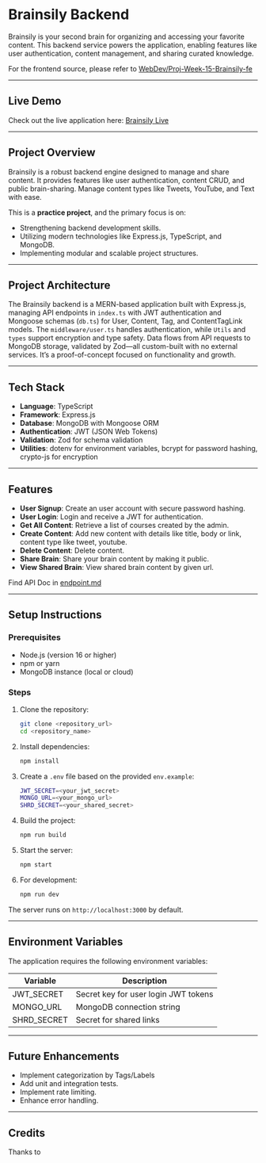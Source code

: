 # Brainsily Backend

Brainsily is your second brain for organizing and accessing your favorite content. This backend service powers the application, enabling features like user authentication, content management, and sharing curated knowledge.

For the frontend source, please refer to [WebDev/Proj-Week-15-Brainsily-fe](../Proj-Week-15-Brainsily-fe/)

---

## Live Demo

Check out the live application here: [Brainsily Live](https://brainsily.vercel.app/)

---

## **Project Overview**

Brainsily is a robust backend engine designed to manage and share content. It provides features like user authentication, content CRUD, and public brain-sharing. Manage content types like Tweets, YouTube, and Text with ease.

This is a **practice project**, and the primary focus is on:

- Strengthening backend development skills.
- Utilizing modern technologies like Express.js, TypeScript, and MongoDB.
- Implementing modular and scalable project structures.

---

## **Project Architecture**

The Brainsily backend is a MERN-based application built with Express.js, managing API endpoints in `index.ts` with JWT authentication and Mongoose schemas (`db.ts`) for User, Content, Tag, and ContentTagLink models. The `middleware/user.ts` handles authentication, while `Utils` and `types` support encryption and type safety. Data flows from API requests to MongoDB storage, validated by Zod—all custom-built with no external services. It’s a proof-of-concept focused on functionality and growth.

---

## Tech Stack

- **Language**: TypeScript
- **Framework**: Express.js
- **Database**: MongoDB with Mongoose ORM
- **Authentication**: JWT (JSON Web Tokens)
- **Validation**: Zod for schema validation
- **Utilities**: dotenv for environment variables, bcrypt for password hashing, crypto-js for encryption

---

## Features

- **User Signup**: Create an user account with secure password hashing.
- **User Login**: Login and receive a JWT for authentication.
- **Get All Content**: Retrieve a list of courses created by the admin.
- **Create Content**: Add new content with details like title, body or link, content type like tweet, youtube.
- **Delete Content**: Delete content.
- **Share Brain**: Share your brain content by making it public.
- **View Shared Brain**: View shared brain content by given url.


Find API Doc in [endpoint.md](endpoints.md)

---

## Setup Instructions

### Prerequisites

- Node.js (version 16 or higher)
- npm or yarn
- MongoDB instance (local or cloud)

### Steps

1. Clone the repository:
   ```bash
   git clone <repository_url>
   cd <repository_name>
   ```

2. Install dependencies:
   ```bash
   npm install
   ```

3. Create a `.env` file based on the provided `env.example`:
   ```bash
   JWT_SECRET=<your_jwt_secret>
   MONGO_URL=<your_mongo_url>
   SHRD_SECRET=<your_shared_secret>
   ```

4. Build the project:
   ```bash
   npm run build
   ```

5. Start the server:
   ```bash
   npm start
   ```

6. For development:
   ```bash
   npm run dev
   ```

The server runs on `http://localhost:3000` by default.

---

## Environment Variables

The application requires the following environment variables:

| Variable    | Description                |
|-------------|----------------------------|
| JWT_SECRET  | Secret key for user login JWT tokens  |
| MONGO_URL   | MongoDB connection string  |
| SHRD_SECRET | Secret for shared links    |

---

## Future Enhancements

- Implement categorization by Tags/Labels
- Add unit and integration tests.
- Implement rate limiting.
- Enhance error handling.

---

## Credits

Thanks to 
